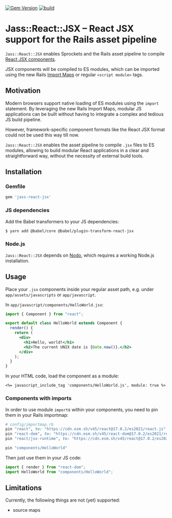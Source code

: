 [![Gem Version](https://badge.fury.io/rb/jass-react-jsx.svg)](http://badge.fury.io/rb/jass-react-jsx)
[![build](https://github.com/mtgrosser/jass-react-jsx/actions/workflows/build.yml/badge.svg)](https://github.com/mtgrosser/jass-react-jsx/actions/workflows/build.yml)

# Jass::React::JSX – React JSX support for the Rails asset pipeline

`Jass::React::JSX` enables Sprockets and the Rails asset pipeline to compile [React JSX components](https://reactjs.org/docs/introducing-jsx.html).

JSX components will be compiled to ES modules, which can be imported using the new Rails [Import Maps](https://github.com/rails/importmap-rails) or
regular `<script module>` tags.

## Motivation

Modern browsers support native loading of ES modules using the `import` statement.
By leveraging the new Rails Import Maps, modular JS applications can be built
without having to integrate a complex and tedious JS build pipeline. 

However, framework-specific component formats like the React JSX format could not
be used this way till now.

`Jass::React::JSX` enables the asset pipeline to compile `.jsx` files to ES modules,
allowing to build modular React applications in a clear and straightforward way,
without the necessity of external build tools.

## Installation

### Gemfile

```ruby
gem 'jass-react-jsx'
```

### JS dependencies

Add the Babel transformers to your JS dependencies:
```sh
$ yarn add @babel/core @babel/plugin-transform-react-jsx
```

### Node.js

`Jass::React::JSX` depends on [Nodo](https://github.com/mtgrosser/nodo), which requires a working Node.js installation.

## Usage

Place your `.jsx` components inside your regular asset path, e.g. under `app/assets/javascripts` or `app/javascript`.

In `app/javascript/components/HelloWorld.jsx`:

```jsx
import { Component } from "react";

export default class HelloWorld extends Component {
  render() {
    return (
      <div>
        <h1>Hello, world!</h1>
        <h2>The current UNIX date is {Date.now()}.</h2>
      </div>
    );
  }
}
```

In your HTML code, load the component as a module:

```erb
<%= javascript_include_tag 'components/HelloWorld.js', module: true %>
```

### Components with imports

In order to use module `import`s within your components, you need to pin them in your Rails importmap:

```ruby
# config/importmap.rb
pin "react", to: "https://cdn.esm.sh/v45/react@17.0.2/es2021/react.js"
pin "react-dom", to: "https://cdn.esm.sh/v45/react-dom@17.0.2/es2021/react-dom.js"
pin "react/jsx-runtime", to: "https://cdn.esm.sh/v45/react@17.0.2/es2021/jsx-runtime.js"

pin "components/HelloWorld"
```

Then just use them in your JS code:

```js
import { render } from "react-dom";
import HelloWorld from "components/HelloWorld";
```

## Limitations

Currently, the following things are not (yet) supported:

- source maps
